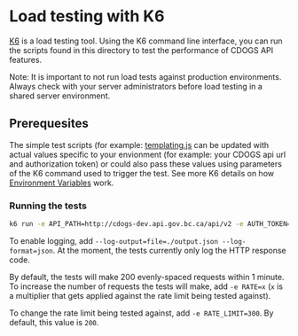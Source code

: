 # Load testing with K6

[K6](https://k6.io/docs/) is a load testing tool.
Using the K6 command line interface, you can run the scripts found in this directory to test the performance of CDOGS API features.

Note: It is important to not run load tests against production environments. Always check with your server administrators before load testing in a shared server environment.

## Prerequesites

The simple test scripts (for example: [templating.js](templating.js) can be updated with actual values specific to your envionment (for example: your CDOGS api url and authorization token) or could also pass these values using parameters of the K6 command used to trigger the test. See more K6 details on how [Environment Variables](https://k6.io/docs/using-k6/environment-variables/) work.

### Running the tests

```sh
k6 run -e API_PATH=http://cdogs-dev.api.gov.bc.ca/api/v2 -e AUTH_TOKEN=InsertJwtHere templating.js
```

To enable logging, add `--log-output=file=./output.json --log-format=json`. At the moment, the tests currently only log the HTTP response code.

By default, the tests will make 200 evenly-spaced requests within 1 minute. To increase the number of requests the tests will make, add `-e RATE=x` (`x` is a multiplier that gets applied against the rate limit being tested against).

To change the rate limit being tested against, add `-e RATE_LIMIT=300`. By default, this value is `200`.

